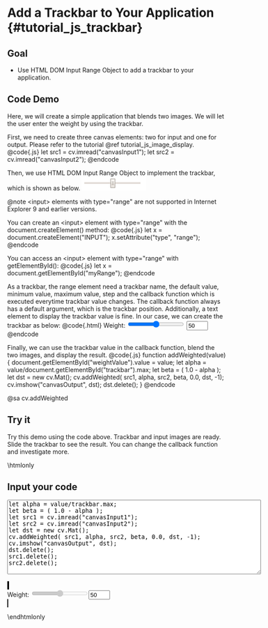 Add a Trackbar to Your Application {#tutorial_js_trackbar}
=============================

Goal
----

-   Use HTML DOM Input Range Object to add a trackbar to your application.

Code Demo
---------

Here, we will create a simple application that blends two images. We will let the user enter the
weight by using the trackbar.

First, we need to create three canvas elements: two for input and one for output. Please refer to
the tutorial @ref tutorial_js_image_display.
@code{.js}
let src1 = cv.imread("canvasInput1");
let src2 = cv.imread("canvasInput2");
@endcode

Then, we use HTML DOM Input Range Object to implement the trackbar, which is shown as below.
![](images/Trackbar_Tutorial_Range.png)

@note &lt;input&gt; elements with type="range" are not supported in Internet Explorer 9 and earlier versions.

You can create an &lt;input&gt; element with type="range" with the document.createElement() method:
@code{.js}
let x = document.createElement("INPUT");
x.setAttribute("type", "range");
@endcode

You can access an &lt;input&gt; element with type="range" with getElementById():
@code{.js}
let x = document.getElementById("myRange");
@endcode

As a trackbar, the range element need a trackbar name, the default value, minimum value, maximum value,
step and the callback function which is executed everytime trackbar value changes. The callback function
always has a default argument, which is the trackbar position. Additionally, a text element to display the
trackbar value is fine. In our case, we can create the trackbar as below:
@code{.html}
Weight: <input type="range" id="trackbar" value="50" min="0" max="100" step="1" oninput="addWeighted(this.value)">
<input type="text" id="weightValue" size="3" value="50"/>
@endcode

Finally, we can use the trackbar value in the callback function, blend the two images, and display the result.
@code{.js}
function addWeighted(value) {
    document.getElementById("weightValue").value = value;
    let alpha = value/document.getElementById("trackbar").max;
    let beta = ( 1.0 - alpha );
    let dst = new cv.Mat();
    cv.addWeighted( src1, alpha, src2, beta, 0.0, dst, -1);
    cv.imshow("canvasOutput", dst);
    dst.delete();
}
@endcode

@sa cv.addWeighted

Try it
------

Try this demo using the code above. Trackbar and input images are ready. Slide the trackbar to see the result.
You can change the callback function and investigate more.

\htmlonly
<head>
<style>
canvas {
    border: 1px solid black;
}
.err {
    color: red;
}
</style>
</head>
<body>
<div id="CodeArea">
<h2>Input your code</h2>
<textarea rows="11" cols="70" id="TestCode" spellcheck="false">
let alpha = value/trackbar.max;
let beta = ( 1.0 - alpha );
let src1 = cv.imread("canvasInput1");
let src2 = cv.imread("canvasInput2");
let dst = new cv.Mat();
cv.addWeighted( src1, alpha, src2, beta, 0.0, dst, -1);
cv.imshow("canvasOutput", dst);
dst.delete();
src1.delete();
src2.delete();
</textarea>
<p class="err" id="tbErr"></p>
</div>
<div id="showcase">
    <div>
        <canvas id="canvasInput1"></canvas>
        <canvas id="canvasInput2"></canvas>
    </div>
    Weight: <input type="range" id="trackbar" disabled="true" value="50" min="0" max="100" step="1"
    oninput="addWeighted(this.value)"><input type="text" id="weightValue" size="3" value="50"><br>
    <canvas id="canvasOutput"></canvas>
</div>
<script src="utils.js"></script>
<script async src="opencv.js" id="opencvjs"></script>
<script>
let weightValue = document.getElementById('weightValue');
let trackbar = document.getElementById('trackbar');

function addWeighted(value) {
    weightValue.value = value;
    let text = document.getElementById("TestCode").value;
    try {
        eval(text);
        document.getElementById("tbErr").innerHTML = " ";
    } catch(err) {
        document.getElementById("tbErr").innerHTML = err;
    }

}

loadImageToCanvas("apple.jpg", "canvasInput1");
loadImageToCanvas("orange.jpg", "canvasInput2");

function onReady() {
    addWeighted(trackbar.value);
    trackbar.disabled = false;
}
if (typeof cv !== 'undefined') {
    onReady();
} else {
    document.getElementById("opencvjs").onload = onReady;
}
</script>
</body>
\endhtmlonly
